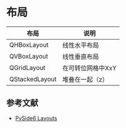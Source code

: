 # 布局

布局|说明
-|-
QHBoxLayout | 线性水平布局
QVBoxLayout | 线性垂直布局
QGridLayout | 在可转位网格中XxY
QStackedLayout | 堆叠在一起（z）

## 参考文献

- [PySide6 Layouts](https://www.pythonguis.com/tutorials/pyside6-layouts/)
